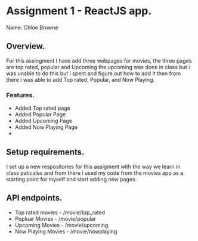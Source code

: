 # Assignment 1 - ReactJS app.

Name: Chloe Browne

## Overview.
For this assingment I have add three webpages for  movies, the three pages are top rated, popular and Upcoming the upcoming was done in class but i was unable to do this but i spent and figure out how to add it then from there i was able to add Top rated, Popular, and Now Playing.

### Features.

+ Added Top rated page
+ Added Popular Page
+ Added Upcoming Page
+ Added Now Playing Page
+ 

## Setup requirements.

I set up a new respositories for this assigment with the way we learn in class paticales and from there i used my code from the movies app as a starting point for myself and start adding new pages.


## API endpoints.

+ Top rated movies - /movie/top_rated
+ Popluar Movies - /movie/popular
+ Upcoming Movies - /movie/upcoming
+ Now Playing Movies - /movie/nowplaying
